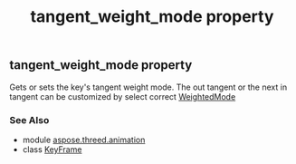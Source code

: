 ﻿---
title: tangent_weight_mode property
second_title: Aspose.3D for Python via .NET API References
description: 
type: docs
weight: 130
url: /python-net/aspose.threed.animation/keyframe/tangent_weight_mode/
is_root: false
---

## tangent_weight_mode property


Gets or sets the key's tangent weight mode.
            The out tangent or the next in tangent can be customized by select correct [WeightedMode](/3d/python-net/aspose.threed.animation/weightedmode)

### See Also
* module [aspose.threed.animation](../../)
* class [KeyFrame](/3d/python-net/aspose.threed.animation/keyframe)
